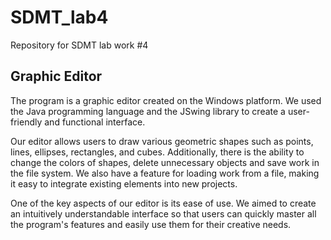 # SDMT_lab4
Repository for SDMT lab work #4
## Graphic Editor
The program is a graphic editor created on the Windows platform. We used the Java programming language and the JSwing library to create a user-friendly and functional interface.

Our editor allows users to draw various geometric shapes such as points, lines, ellipses, rectangles, and cubes. Additionally, there is the ability to change the colors of shapes, delete unnecessary objects and save work in the file system. We also have a feature for loading work from a file, making it easy to integrate existing elements into new projects.

One of the key aspects of our editor is its ease of use. We aimed to create an intuitively understandable interface so that users can quickly master all the program's features and easily use them for their creative needs.
